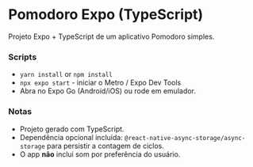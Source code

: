 # Pomodoro Expo (TypeScript)

Projeto Expo + TypeScript de um aplicativo Pomodoro simples.

### Scripts
- `yarn install` or `npm install`
- `npx expo start` - iniciar o Metro / Expo Dev Tools
- Abra no Expo Go (Android/iOS) ou rode em emulador.

### Notas
- Projeto gerado com TypeScript.
- Dependência opcional incluída: `@react-native-async-storage/async-storage` para persistir a contagem de ciclos.
- O app **não** inclui som por preferência do usuário.